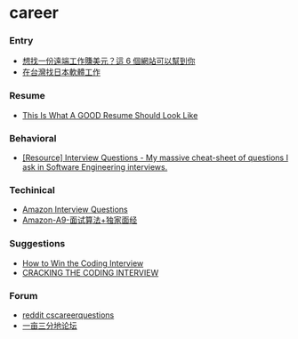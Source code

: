# career

### Entry
- [想找一份遠端工作賺美元？這 6 個網站可以幫到你][R1]
- [在台灣找日本軟體工作][R4]

### Resume
- [This Is What A GOOD Resume Should Look Like][R8]

### Behavioral
- [[Resource] Interview Questions - My massive cheat-sheet of questions I ask in Software Engineering interviews.][R6]

### Techinical
- [Amazon Interview Questions][R7]
- [Amazon-A9-面试算法+独家面经][R9]

### Suggestions
- [How to Win the Coding Interview][R3]
- [CRACKING THE CODING INTERVIEW][R5]

### Forum
- [reddit cscareerquestions][R2]
- [一亩三分地论坛][R10]

[R1]: https://www.inside.com.tw/2016/05/05/six-powerful-resources-for-finding-remote-work-opportunities
[R2]: https://www.reddit.com/r/cscareerquestions/
[R3]: https://blog.devmastery.com/how-to-win-the-coding-interview-71ae7102d685#.2k7rd77ci
[R4]: http://how-do-you-turn-this-on.blogspot.jp/2016/02/blog-post.html
[R5]: https://www.hackerrank.com/domains/tutorials/cracking-the-coding-interview
[R6]: https://www.reddit.com/r/cscareerquestions/comments/4ce2s3/resource_interview_questions_my_massive/
[R7]: https://www.careercup.com/page?pid=amazon-interview-questions
[R8]: https://careercup.com/resume
[R9]: http://www.meetqun.net/forum.php?mod=forumdisplay&fid=36&filter=typeid&typeid=183
[R10]: https://instant.1point3acres.com/career
